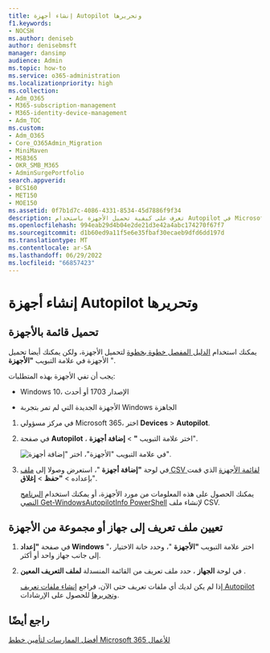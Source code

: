 ```yaml
---
title: إنشاء أجهزة Autopilot وتحريرها
f1.keywords:
- NOCSH
ms.author: deniseb
author: denisebmsft
manager: dansimp
audience: Admin
ms.topic: how-to
ms.service: o365-administration
ms.localizationpriority: high
ms.collection:
- Adm_O365
- M365-subscription-management
- M365-identity-device-management
- Adm_TOC
ms.custom:
- Adm_O365
- Core_O365Admin_Migration
- MiniMaven
- MSB365
- OKR_SMB_M365
- AdminSurgePortfolio
search.appverid:
- BCS160
- MET150
- MOE150
ms.assetid: 0f7b1d7c-4086-4331-8534-45d7886f9f34
description: تعرف على كيفية تحميل الأجهزة باستخدام Autopilot في Microsoft 365 Business Premium. يمكنك تعيين ملف تعريف إلى جهاز أو مجموعة من الأجهزة.
ms.openlocfilehash: 994eab29d4b04e2de21d3e42a4abc174270f67f7
ms.sourcegitcommit: d1b60ed9a11f5e6e35fbaf30ecaeb9dfd6dd197d
ms.translationtype: MT
ms.contentlocale: ar-SA
ms.lasthandoff: 06/29/2022
ms.locfileid: "66857423"
---
```

# <a name="create-and-edit-autopilot-devices"></a>إنشاء أجهزة Autopilot وتحريرها

## <a name="upload-a-list-of-devices"></a>تحميل قائمة بالأجهزة

يمكنك استخدام [الدليل المفصل خطوة بخطوة](m365bp-add-Autopilot-devices-and-profile.md) لتحميل الأجهزة، ولكن يمكنك أيضا تحميل الأجهزة في علامة التبويب **"الأجهزة** ". 
  
يجب أن تفي الأجهزة بهذه المتطلبات:
  
- Windows 10، الإصدار 1703 أو أحدث
    
- الأجهزة الجديدة التي لم تمر بتجربة Windows الجاهزة

1. في مركز مسؤولي Microsoft 365، اختر **Devices** \> **Autopilot**.
  
2. في صفحة **Autopilot** ، اختر علامة التبويب **"** \> **إضافة أجهزة**".
    
    ![في علامة التبويب "الأجهزة"، اختر "إضافة أجهزة".](./../media/6ba81e22-c873-40ad-8a72-ce64d15ea6ba.png)
  
3. في لوحة **"إضافة أجهزة** "، استعرض وصولا إلى [ملف CSV لقائمة الأجهزة](../admin/misc/device-list.md)  الذي قمت بإعداده \> **"حفظ** \> **إغلاق**".
    
    يمكنك الحصول على هذه المعلومات من مورد الأجهزة، أو يمكنك استخدام [البرنامج النصي Get-WindowsAutopilotInfo PowerShell](https://www.powershellgallery.com/packages/Get-WindowsAutopilotInfo) لإنشاء ملف CSV. 
    
## <a name="assign-a-profile-to-a-device-or-a-group-of-devices"></a>تعيين ملف تعريف إلى جهاز أو مجموعة من الأجهزة

1. في صفحة **"إعداد Windows** "، اختر علامة التبويب **"الأجهزة** "، وحدد خانة الاختيار إلى جانب جهاز واحد أو أكثر. 
    
2. في لوحة **الجهاز** ، حدد ملف تعريف من القائمة المنسدلة **لملف التعريف المعين** . 
    
    إذا لم يكن لديك أي ملفات تعريف حتى الآن، فراجع [إنشاء ملفات تعريف Autopilot وتحريرها](../admin/devices/create-and-edit-Autopilot-profiles.md) للحصول على الإرشادات. 

## <a name="see-also"></a>راجع أيضًا

[أفضل الممارسات لتأمين خطط Microsoft 365 للأعمال](../admin/security-and-compliance/secure-your-business-data.md)
